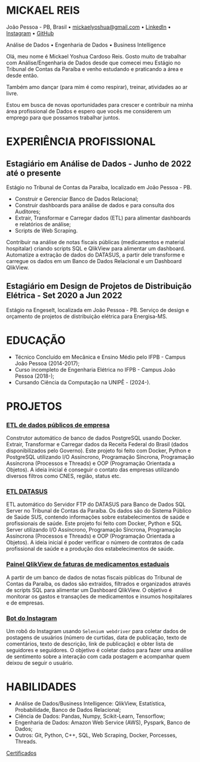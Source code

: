 # MICKAEL REIS
João Pessoa - PB, Brasil • mickaelyoshua@gmail.com • [LinkedIn](https://www.linkedin.com/in/mickaelyoshua/) • [Instagram](https://www.instagram.com/mickaelyoshua/) • [GitHub](https://github.com/mickaelyoshua7674)

Análise de Dados • Engenharia de Dados • Business Intelligence

Olá, meu nome é Mickael Yoshua Cardoso Reis. Gosto muito de trabalhar com Análise/Engenharia de Dados desde que comecei meu Estágio no Tribunal de Contas da Paraíba e venho estudando e praticando a área e desde então.

Também amo dançar (para mim é como respirar), treinar, atividades ao ar livre.

Estou em busca de novas oportunidades para crescer e contribuir na minha área profissional de Dados e espero que vocês me considerem um emprego para que possamos trabalhar juntos.

# EXPERIÊNCIA PROFISSIONAL
## Estagiário em Análise de Dados - Junho de 2022 até o presente
Estágio no Tribunal de Contas da Paraíba, localizado em João Pessoa - PB.

* Construir e Gerenciar Banco de Dados Relacional;
* Construir dashboards para análise de dados e para consulta dos Auditores;
* Extrair, Transformar e Carregar dados (ETL) para alimentar dashboards e relatórios de análise;
* Scripts de Web Scraping.

Contribuir na análise de notas fiscais públicas (medicamentos e material hospitalar) criando scripts SQL e QlikView para alimentar um dashboard. Automatize a extração de dados do DATASUS, a partir dele transforme e carregue os dados em um Banco de Dados Relacional e um Dashboard QlikView.

## Estagiário em Design de Projetos de Distribuição Elétrica - Set 2020 a Jun 2022
Estágio na Engeselt, localizada em João Pessoa - PB. Serviço de design e orçamento de projetos de distribuição elétrica para Energisa-MS.

# EDUCAÇÃO
* Técnico Concluído em Mecânica e Ensino Médio pelo IFPB - Campus João Pessoa (2014-2017);
* Curso incompleto de Engenharia Elétrica no IFPB - Campus João Pessoa (2018-);
* Cursando Ciência da Computação na UNIPÊ - (2024-).

# PROJETOS
### [ETL de dados públicos de empresa](https://github.com/mickaelyoshua7674/etl-cnpjs)
Construtor automático de banco de dados PostgreSQL usando Docker. Extrair, Transformar e Carregar dados da Receita Federal do Brasil (dados disponibilizados pelo Governo). Este projeto foi feito com Docker, Python e PostgreSQL utilizando I/O Assíncrono, Programação Síncrona, Programação Assíncrona (Processos e Threads) e OOP (Programação Orientada a Objetos). A ideia inicial é conseguir o contato das empresas utilizando diversos filtros como CNES, região, status etc.

### [ETL DATASUS](https://github.com/mickaelyoshua7674/etl-datasus)
ETL automático do Servidor FTP do DATASUS para Banco de Dados SQL Server no Tribunal de Contas da Paraíba. Os dados são do Sistema Público de Saúde SUS, contendo informações sobre estabelecimentos de saúde e profissionais de saúde. Este projeto foi feito com Docker, Python e SQL Server utilizando I/O Assíncrono, Programação Síncrona, Programação Assíncrona (Processos e Threads) e OOP (Programação Orientada a Objetos). A ideia inicial é poder verificar o número de contratos de cada profissional de saúde e a produção dos estabelecimentos de saúde.

### [Painel QlikView de faturas de medicamentos estaduais](https://github.com/mickaelyoshua7674/qlikview_dashboard_for_medicine_invoids)
A partir de um banco de dados de notas fiscais públicas do Tribunal de Contas da Paraíba, os dados são extraídos, filtrados e organizados através de scripts SQL para alimentar um Dashboard QlikView. O objetivo é monitorar os gastos e transações de medicamentos e insumos hospitalares e de empresas.

### [Bot do Instagram](https://github.com/mickaelyoshua7674/insta_feed_data)
Um robô do Instagram usando `Selenium webdriver` para coletar dados de postagens de usuários (número de curtidas, data de publicação, texto de comentários, texto de descrição, link de publicação) e obter lista de seguidores e seguidores. O objetivo é coletar dados para fazer uma análise de sentimento sobre a interação com cada postagem e acompanhar quem deixou de seguir o usuário.

# HABILIDADES
* Análise de Dados/Business Intelligence: QlikView, Estatística, Probabilidade, Banco de Dados Relacional;
* Ciência de Dados: Pandas, Numpy, Scikit-Learn, Tensorflow;
* Engenharia de Dados: Amazon Web Service (AWS), Pyspark, Banco de Dados;
* Outros: Git, Python, C++, SQL, Web Scraping, Docker, Porcesses, Threads.

[Certificados](https://www.linkedin.com/in/mickaelyoshua/details/certifications/)